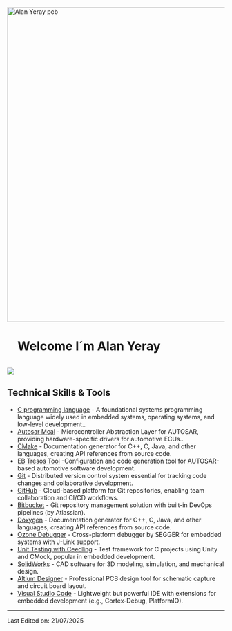 <img align="right" width="728" alt="Alan Yeray pcb" src="https://imgur.com/gslZnIk"/>

<!--h1 without bottom border-->
<div id="user-content-toc">
  <ul align="left">
    <summary><h1 style="display: inline-block">Welcome I´m Alan Yeray</h1></summary>
  </ul>
</div>

<!--horizontal divider(gradiant)-->
<img src="https://user-images.githubusercontent.com/73097560/115834477-dbab4500-a447-11eb-908a-139a6edaec5c.gif">




## Technical Skills & Tools


- [C programming language]() -  A foundational systems programming language widely used in embedded systems, operating systems, and low-level development..
- [Autosar Mcal](https://www.autosar.org/standards/classic-platform) - Microcontroller Abstraction Layer for AUTOSAR, providing hardware-specific drivers for automotive ECUs..
- [CMake]((https://cmake.org/download/)) - Documentation generator for C++, C, Java, and other languages, creating API references from source code.
- [EB Tresos Tool](https://www.elektrobit.com/products/ecu/eb-tresos/studio/) -Configuration and code generation tool for AUTOSAR-based automotive software development.
- [Git](https://git-scm.com/) - Distributed version control system essential for tracking code changes and collaborative development.
- [GitHub](https://github.com/) - Cloud-based platform for Git repositories, enabling team collaboration and CI/CD workflows.
- [Bitbucket](https://bitbucket.org/product/) - Git repository management solution with built-in DevOps pipelines (by Atlassian).
- [Doxygen]((https://doxygen.nl/)) - Documentation generator for C++, C, Java, and other languages, creating API references from source code.
- [Ozone Debugger](https://www.segger.com/products/development-tools/ozone-j-link-debugger/) - Cross-platform debugger by SEGGER for embedded systems with J-Link support.
- [Unit Testing with Ceedling](https://www.throwtheswitch.org/ceedling) - Test framework for C projects using Unity and CMock, popular in embedded development.
- [SolidWorks](https://www.solidworks.com/es) - CAD software for 3D modeling, simulation, and mechanical design.
- [Altium Designer](https://www.altium.com/) -  Professional PCB design tool for schematic capture and circuit board layout.
- [Visual Studio Code](https://code.visualstudio.com/) - Lightweight but powerful IDE with extensions for embedded development (e.g., Cortex-Debug, PlatformIO).




------

Last Edited on: 21/07/2025
